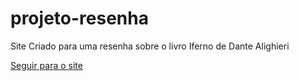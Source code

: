 # projeto-resenha

Site Criado para uma resenha sobre o livro Iferno de Dante Alighieri

<a href="https://maxsuelismark.github.io/projeto-resenha/resenha.html" target="_blank">Seguir para o site</a>